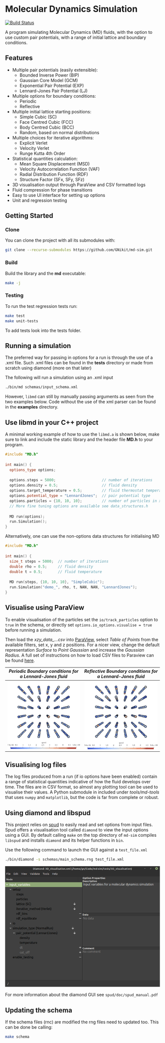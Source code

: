 # Molecular Dynamics Simulation

[![Build Status](https://travis-ci.com/GNikit/md-sim.svg?branch=master)](https://travis-ci.com/GNikit/md-sim)

A program simulating Molecular Dynamics (MD) fluids, with the option to use
custom pair potentials, with a range of initial lattice and boundary conditions.

<!-- ## Description

A program written to investigate the transition of a fluid from MD to SPH.
The C++ files **MD.cpp** and **MD.h** contain the core of the fluid simulation
while **tools/md-tools** contains some analysis methods written in Python.
The file **bin/md** executable in combination with the schema under **schemas**
can be used to simulate a fluid with any initial parameters,
by simply changing the xml file passed to **md**, like so:

```sh
./bin/md input_options.xml
```

Examples where the MD class is used as part of a C++ file can be found under
**examples** -->

## Features

* Multiple pair potentials (easily extensible):
  * Bounded Inverse Power (BIP)
  * Gaussian Core Model (GCM)
  * Exponential Pair Potential (EXP)
  * Lennard-Jones Pair Potential (LJ)
* Multiple options for boundary conditions:
  * Periodic
  * Reflective
* Multiple initial lattice starting positions:
  * Simple Cubic (SC)
  * Face Centred Cubic (FCC)
  * Body Centred Cubic (BCC)
  * Random, based on normal distributions
* Multiple choices for iterative algorithms:
  * Explicit Verlet
  * Velocity Verlet
  * Runge Kutta 4th Order
* Statistical quantities calculation:
  * Mean Square Displacement (MSD)
  * Velocity Autocorrelation Function (VAF)
  * Radial Distribution Function (RDF)
  * Structure Factor (SFx, SFy, SFz)
* 3D visualisation output through ParaView and CSV formatted logs
* Fluid compression for phase transitions
* Easy to use UI interface for setting up options
* Unit and regression testing

## Getting Started

### Clone

You can clone the project with all its submodules with:

```bash
git clone --recurse-submodules https://github.com/GNikit/md-sim.git
```

### Build

Build the library and the **md** executable:

```bash
make -j
```

### Testing

To run the test regression tests run:

```bash
make test
make unit-tests
```

To add tests look into the tests folder.

## Running a simulation

The preferred way for passing in options for a run is through the use of a .xml
file. Such .xml files can be found in the **tests** directory or made from
scratch using diamond (more on that later)<!-- todo: add hyperlink to later section -->

The following will run a simulation using an .xml input

```bash
./bin/md schemas/input_schema.xml
```

However, `libmd` can still by manually passing arguments as seen from the two
examples below.
Code without the use of the xml parser can be found in the **examples** directory.

## Use libmd in your C++ project

A minimal working example of how to use the `libmd.a` is shown below, make sure
to link and include the static library and the header file **MD.h** to your program.

```C++
#include "MD.h"

int main() {
  options_type options;

  options.steps = 5000;                     // number of iterations
  options.density = 0.5;                    // fluid density
  options.target_temperature = 0.5;         // fluid thermostat temperature
  options.potential_type = "LennardJones";  // pair potential type
  options.particles = {10, 10, 10};         // number of particles in xyz
  // More fine tuning options are available see data_structures.h

  MD run(options);
  run.Simulation();
}
```

Alternatively, one can use the non-options data structures for initialising MD

```C++
#include "MD.h"

int main() {
  size_t steps = 5000;  // number of iterations
  double rho = 0.5;     // fluid density
  double t = 0.5;       // fluid temperature

  MD run(steps, {10, 10, 10}, "SimpleCubic");
  run.Simulation("demo_", rho, t, NAN, NAN, "LennardJones");
}
```

## Visualise using ParaView

<!-- Use https://ezgif.com to compress and resize the .gif -->

To enable visualisation of the particles set the `io/track_particles` option
to `true` in the schema, or directly set `options.io_options.visualise = true`
before running a simulation.

Then load the *xzy_data_...csv* into [ParaView](https://www.paraview.org/),
select *Table of Points* from the available filters, set x, y and z positions.
For a nicer view, change the default representation *Surface* to
*Point Gaussian* and increase the *Gaussian Radius*.
A full set of instructions on how to load CSV files to Paraview can be found
[here](https://www.paraview.org/Wiki/ParaView/Data_formats).

| *Periodic Boundary conditions for a Lennard-Jones fluid* | *Reflective Boundary conditions for a Lennard-Jones fluid* |
| -------------------------------------------------------- | ---------------------------------------------------------- |
| ![Alt](./resources/perioic-bcs-optimised-small.gif)      | ![Alt](./resources/reflective-bcs-optimised-small.gif)     |

## Visualising log files

The log files produced from a run (if io options have been enabled) contain a
range of statistical quantities indicative of how the fluid develops over time.
The files are in CSV format, so almost any plotting tool can be used to
visualise their values. A Python submodule in included under *tools/md-tools*
that uses `numpy` and `matplotlib`, but the code is far from complete or robust.

## Using diamond and libspud

This project relies on [spud](https://github.com/fluidityproject/spud) to
easily read and set options from input files. Spud offers a visualisation tool
called `diamond` to view the input options using a GUI.
By default calling `make` on the top directory of `md-sim` compiles
`libspud` and installs `diamond` and its helper functions in `bin`.

Use the following command to launch the GUI against a `test_file.xml`

``` bash
./bin/diamond -s schemas/main_schema.rng test_file.xml
```

![alt](resources/diamond-gui.png)

For more information about the diamond GUI see `spud/doc/spud_manual.pdf`

## Updating the schema

If the schema files (rnc) are modified the rng files need to updated too.
This can be done be calling:

```bash
make schema
```
